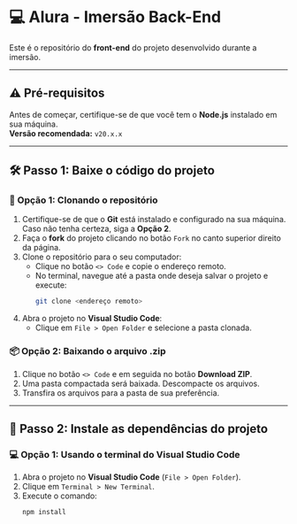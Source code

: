 # 💻 Alura - Imersão Back-End

Este é o repositório do **front-end** do projeto desenvolvido durante a imersão.

---

## ⚠️ Pré-requisitos

Antes de começar, certifique-se de que você tem o **Node.js** instalado em sua máquina.  
**Versão recomendada:** `v20.x.x`

---

## 🛠️ Passo 1: Baixe o código do projeto

### 🔄 Opção 1: Clonando o repositório
1. Certifique-se de que o **Git** está instalado e configurado na sua máquina.  
   Caso não tenha certeza, siga a **Opção 2**.
2. Faça o **fork** do projeto clicando no botão `Fork` no canto superior direito da página.
3. Clone o repositório para o seu computador:
   - Clique no botão `<> Code` e copie o endereço remoto.
   - No terminal, navegue até a pasta onde deseja salvar o projeto e execute:  
     ```bash
     git clone <endereço remoto>
     ```
4. Abra o projeto no **Visual Studio Code**:
   - Clique em `File > Open Folder` e selecione a pasta clonada.

### 📦 Opção 2: Baixando o arquivo .zip
1. Clique no botão `<> Code` e em seguida no botão **Download ZIP**.
2. Uma pasta compactada será baixada. Descompacte os arquivos.
3. Transfira os arquivos para a pasta de sua preferência.

---

## 📂 Passo 2: Instale as dependências do projeto

### 💻 Opção 1: Usando o terminal do Visual Studio Code
1. Abra o projeto no **Visual Studio Code** (`File > Open Folder`).
2. Clique em `Terminal > New Terminal`.
3. Execute o comando:  
   ```bash
   npm install
